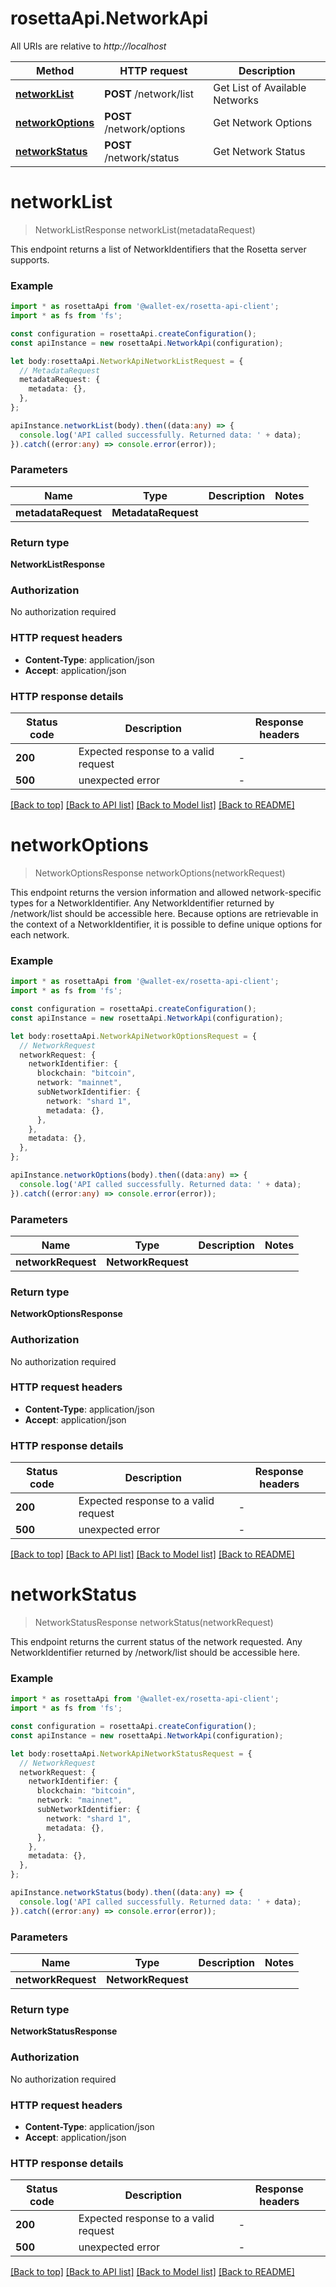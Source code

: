 # rosettaApi.NetworkApi

All URIs are relative to *http://localhost*

Method | HTTP request | Description
------------- | ------------- | -------------
[**networkList**](NetworkApi.md#networkList) | **POST** /network/list | Get List of Available Networks
[**networkOptions**](NetworkApi.md#networkOptions) | **POST** /network/options | Get Network Options
[**networkStatus**](NetworkApi.md#networkStatus) | **POST** /network/status | Get Network Status


# **networkList**
> NetworkListResponse networkList(metadataRequest)

This endpoint returns a list of NetworkIdentifiers that the Rosetta server supports.

### Example


```typescript
import * as rosettaApi from '@wallet-ex/rosetta-api-client';
import * as fs from 'fs';

const configuration = rosettaApi.createConfiguration();
const apiInstance = new rosettaApi.NetworkApi(configuration);

let body:rosettaApi.NetworkApiNetworkListRequest = {
  // MetadataRequest
  metadataRequest: {
    metadata: {},
  },
};

apiInstance.networkList(body).then((data:any) => {
  console.log('API called successfully. Returned data: ' + data);
}).catch((error:any) => console.error(error));
```


### Parameters

Name | Type | Description  | Notes
------------- | ------------- | ------------- | -------------
 **metadataRequest** | **MetadataRequest**|  |


### Return type

**NetworkListResponse**

### Authorization

No authorization required

### HTTP request headers

 - **Content-Type**: application/json
 - **Accept**: application/json


### HTTP response details
| Status code | Description | Response headers |
|-------------|-------------|------------------|
**200** | Expected response to a valid request |  -  |
**500** | unexpected error |  -  |

[[Back to top]](#) [[Back to API list]](README.md#documentation-for-api-endpoints) [[Back to Model list]](README.md#documentation-for-models) [[Back to README]](README.md)

# **networkOptions**
> NetworkOptionsResponse networkOptions(networkRequest)

This endpoint returns the version information and allowed network-specific types for a NetworkIdentifier. Any NetworkIdentifier returned by /network/list should be accessible here. Because options are retrievable in the context of a NetworkIdentifier, it is possible to define unique options for each network.

### Example


```typescript
import * as rosettaApi from '@wallet-ex/rosetta-api-client';
import * as fs from 'fs';

const configuration = rosettaApi.createConfiguration();
const apiInstance = new rosettaApi.NetworkApi(configuration);

let body:rosettaApi.NetworkApiNetworkOptionsRequest = {
  // NetworkRequest
  networkRequest: {
    networkIdentifier: {
      blockchain: "bitcoin",
      network: "mainnet",
      subNetworkIdentifier: {
        network: "shard 1",
        metadata: {},
      },
    },
    metadata: {},
  },
};

apiInstance.networkOptions(body).then((data:any) => {
  console.log('API called successfully. Returned data: ' + data);
}).catch((error:any) => console.error(error));
```


### Parameters

Name | Type | Description  | Notes
------------- | ------------- | ------------- | -------------
 **networkRequest** | **NetworkRequest**|  |


### Return type

**NetworkOptionsResponse**

### Authorization

No authorization required

### HTTP request headers

 - **Content-Type**: application/json
 - **Accept**: application/json


### HTTP response details
| Status code | Description | Response headers |
|-------------|-------------|------------------|
**200** | Expected response to a valid request |  -  |
**500** | unexpected error |  -  |

[[Back to top]](#) [[Back to API list]](README.md#documentation-for-api-endpoints) [[Back to Model list]](README.md#documentation-for-models) [[Back to README]](README.md)

# **networkStatus**
> NetworkStatusResponse networkStatus(networkRequest)

This endpoint returns the current status of the network requested. Any NetworkIdentifier returned by /network/list should be accessible here.

### Example


```typescript
import * as rosettaApi from '@wallet-ex/rosetta-api-client';
import * as fs from 'fs';

const configuration = rosettaApi.createConfiguration();
const apiInstance = new rosettaApi.NetworkApi(configuration);

let body:rosettaApi.NetworkApiNetworkStatusRequest = {
  // NetworkRequest
  networkRequest: {
    networkIdentifier: {
      blockchain: "bitcoin",
      network: "mainnet",
      subNetworkIdentifier: {
        network: "shard 1",
        metadata: {},
      },
    },
    metadata: {},
  },
};

apiInstance.networkStatus(body).then((data:any) => {
  console.log('API called successfully. Returned data: ' + data);
}).catch((error:any) => console.error(error));
```


### Parameters

Name | Type | Description  | Notes
------------- | ------------- | ------------- | -------------
 **networkRequest** | **NetworkRequest**|  |


### Return type

**NetworkStatusResponse**

### Authorization

No authorization required

### HTTP request headers

 - **Content-Type**: application/json
 - **Accept**: application/json


### HTTP response details
| Status code | Description | Response headers |
|-------------|-------------|------------------|
**200** | Expected response to a valid request |  -  |
**500** | unexpected error |  -  |

[[Back to top]](#) [[Back to API list]](README.md#documentation-for-api-endpoints) [[Back to Model list]](README.md#documentation-for-models) [[Back to README]](README.md)

